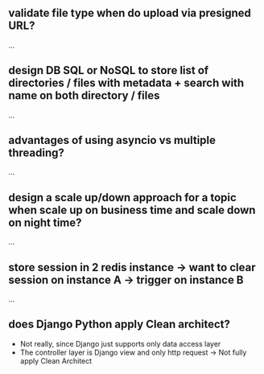 ##  validate file type when do upload via presigned URL?
...

## design DB SQL or NoSQL to store list of directories / files with metadata + search with name on both directory / files
...

## advantages of using asyncio vs multiple threading?
...

## design a scale up/down approach for a topic when scale up on business time and scale down on night time?
...

## store session in 2 redis instance -> want to clear session on instance A -> trigger on instance B
...

## does Django Python apply Clean architect?

- Not really, since Django just supports only data access layer
- The controller layer is Django view and only http request -> Not fully apply Clean Architect
